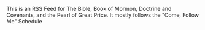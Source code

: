This is an RSS Feed for The Bible, Book of Mormon, Doctrine and Covenants, and the Pearl of Great Price.  It mostly follows the "Come, Follow Me" Schedule
